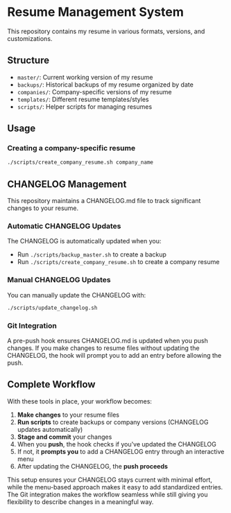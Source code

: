 # Resume Management System

This repository contains my resume in various formats, versions, and customizations.

## Structure

- `master/`: Current working version of my resume
- `backups/`: Historical backups of my resume organized by date
- `companies/`: Company-specific versions of my resume
- `templates/`: Different resume templates/styles
- `scripts/`: Helper scripts for managing resumes

## Usage

### Creating a company-specific resume

```bash
./scripts/create_company_resume.sh company_name
```

## CHANGELOG Management

This repository maintains a CHANGELOG.md file to track significant changes to your resume.

### Automatic CHANGELOG Updates

The CHANGELOG is automatically updated when you:
- Run `./scripts/backup_master.sh` to create a backup
- Run `./scripts/create_company_resume.sh` to create a company resume

### Manual CHANGELOG Updates

You can manually update the CHANGELOG with:

```bash
./scripts/update_changelog.sh
```

### Git Integration

A pre-push hook ensures CHANGELOG.md is updated when you push changes.
If you make changes to resume files without updating the CHANGELOG,
the hook will prompt you to add an entry before allowing the push.


## Complete Workflow

With these tools in place, your workflow becomes:

1. **Make changes** to your resume files
2. **Run scripts** to create backups or company versions (CHANGELOG updates automatically)
3. **Stage and commit** your changes
4. When you **push**, the hook checks if you've updated the CHANGELOG
5. If not, it **prompts you** to add a CHANGELOG entry through an interactive menu
6. After updating the CHANGELOG, the **push proceeds**

This setup ensures your CHANGELOG stays current with minimal effort, while the menu-based approach makes it easy to add standardized entries. The Git integration makes the workflow seamless while still giving you flexibility to describe changes in a meaningful way.